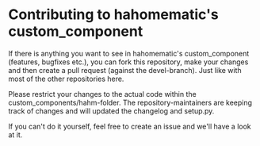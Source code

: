 # Contributing to hahomematic's custom_component

If there is anything you want to see in hahomematic's custom_component (features, bugfixes etc.), you can fork this repository, make your changes and then create a pull request (against the devel-branch). Just like with most of the other repositories here.

Please restrict your changes to the actual code within the custom_components/hahm-folder. The repository-maintainers are keeping track of changes and will updated the changelog and setup.py.

If you can't do it yourself, feel free to create an issue and we'll have a look at it.
